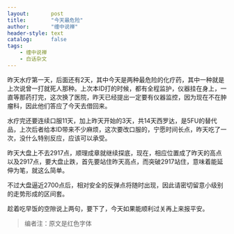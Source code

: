 ```yaml
---
layout:       post
title:        "今天最危险"
author:       "缠中说禅"
header-style: text
catalog:      false
tags:
    - 缠中说禅
    - 白话杂文
---
```


昨天水疗第一天，后面还有2天，其中今天是两种最危险的化疗药，其中一种就是上次说曾一打就死人那种。上次本ID打的时候，都有全程监护，仪器挂在身上，一直等那药打完，这次换了医院，昨天已经提出一定要有仪器监控，因为现在不在肿瘤科，因此他们答应了今天去借回来。



水疗完还要连续口服11天，加上昨天开始的3天，共14天西罗达，是5FU的替代品，上次后者给本ID带来不少麻烦，这次要改口服的，宁愿时间长点，昨天吃了一次，没什么特别反应，应该可以承受。



昨天大盘上不去2917点，顺理成章就继续探底，现在，相应位置成了昨天的高点以及2917点，要大盘止跌，首先要站住昨天高点，而突破2917站住，意味着能延伸为笔，就这么简单。



不过大盘逼近2700点后，相对安全的反弹点将随时出现，因此请密切留意小级别的走势形成的区间套。



趁着吃早饭的空隙说上两句，要下了，今天如果能顺利过关再上来报平安。



> 编者注：原文是红色字体
